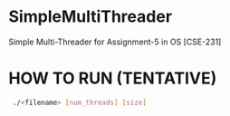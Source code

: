 # SimpleMultiThreader
Simple Multi-Threader for Assignment-5 in OS [CSE-231]


# HOW TO RUN (TENTATIVE)
```bash
 ./<filename> [num_threads] [size]
```